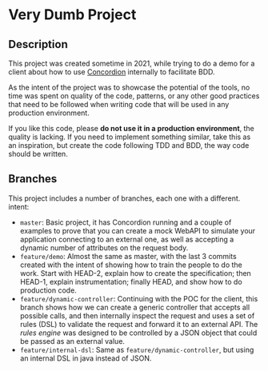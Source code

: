 # Very Dumb Project

## Description

This project was created sometime in 2021, while trying to do a demo for
a client about how to use [Concordion](https://concordion.org/)
internally to facilitate BDD.

As the intent of the project was to showcase the potential of the tools,
no time was spent on quality of the code, patterns, or any other good
practices that need to be followed when writing code that will be used
in any production environment.

If you like this code, please **do not use it in a production
environment**, the quality is lacking. If you need to implement something
similar, take this as an inspiration, but create the code following
TDD and BDD, the way code should be written.

## Branches

This project includes a number of branches, each one with a different.
intent:

* `master`: Basic project, it has Concordion running and a couple of
  examples to prove that you can create a mock WebAPI to simulate your
  application connecting to an external one, as well as accepting a
  dynamic number of attributes on the request body.
* `feature/demo`: Almost the same as master, with the last 3 commits
  created with the intent of showing how to train the people to do the
  work. Start with HEAD-2, explain how to create the specification; then
  HEAD-1, explain instrumentation; finally HEAD, and show how to do
  production code.
* `feature/dynamic-controller`: Continuing with the POC for the client,
  this branch shows how we can create a generic controller that accepts
  all possible calls, and then internally inspect the request and uses a
  set of rules (DSL) to validate the request and forward it to an external
  API. The _rules engine_ was designed to be controlled by a JSON object
  that could be passed as an external value.
* `feature/internal-dsl`: Same as `feature/dynamic-controller`, but using
  an internal DSL in java instead of JSON.
